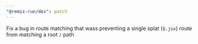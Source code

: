 ```yaml
---
"@remix-run/dev": patch
---
```


Fix a bug in route matching that wass preventing a single splat (`$.jsx`) route from matching a root `/` path
